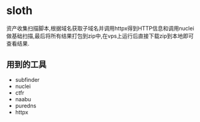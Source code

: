 # sloth
资产收集扫描脚本,根据域名获取子域名并调用httpx得到HTTP信息和调用nuclei做基础扫描,最后将所有结果打包到zip中,在vps上运行后直接下载zip到本地即可查看结果.
## 用到的工具
* subfinder
* nuclei
* ctfr
* naabu
* puredns
* httpx
